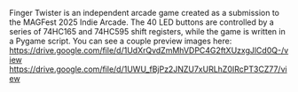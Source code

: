 Finger Twister is an independent arcade game created as a submission to the MAGFest 2025 Indie Arcade. The 40 LED buttons are controlled by a series of 74HC165 and 74HC595 shift registers, while the game is written in a Pygame script. You can see a couple preview images here:
https://drive.google.com/file/d/1UdXrQvdZmMhVDPC4G2ftXUzxgJlCd0Q-/view
https://drive.google.com/file/d/1UWU_fBjPz2JNZU7xURLhZ0IRcPT3CZ77/view
